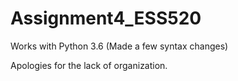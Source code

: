 # Assignment4_ESS520

Works with Python 3.6 (Made a few syntax changes)

Apologies for the lack of organization.
